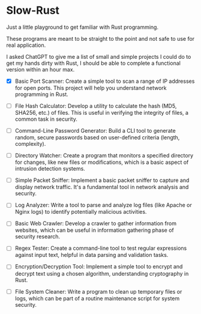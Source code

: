 # Slow-Rust

Just a little playground to get familiar with Rust programming.

These programs are meant to be straight to the point and not safe to use for real application.

I asked ChatGPT to give me a list of small and simple projects I could do to get my hands dirty with Rust, I should be able to complete a functional version within an hour max.


- [x] Basic Port Scanner: Create a simple tool to scan a range of IP addresses for open ports. This project will help you understand network programming in Rust.

- [ ] File Hash Calculator: Develop a utility to calculate the hash (MD5, SHA256, etc.) of files. This is useful in verifying the integrity of files, a common task in security.

- [ ] Command-Line Password Generator: Build a CLI tool to generate random, secure passwords based on user-defined criteria (length, complexity).

- [ ] Directory Watcher: Create a program that monitors a specified directory for changes, like new files or modifications, which is a basic aspect of intrusion detection systems.

- [ ] Simple Packet Sniffer: Implement a basic packet sniffer to capture and display network traffic. It's a fundamental tool in network analysis and security.

- [ ] Log Analyzer: Write a tool to parse and analyze log files (like Apache or Nginx logs) to identify potentially malicious activities.

- [ ] Basic Web Crawler: Develop a crawler to gather information from websites, which can be useful in information gathering phase of security research.

- [ ] Regex Tester: Create a command-line tool to test regular expressions against input text, helpful in data parsing and validation tasks.

- [ ] Encryption/Decryption Tool: Implement a simple tool to encrypt and decrypt text using a chosen algorithm, understanding cryptography in Rust.

- [ ] File System Cleaner: Write a program to clean up temporary files or logs, which can be part of a routine maintenance script for system security.
